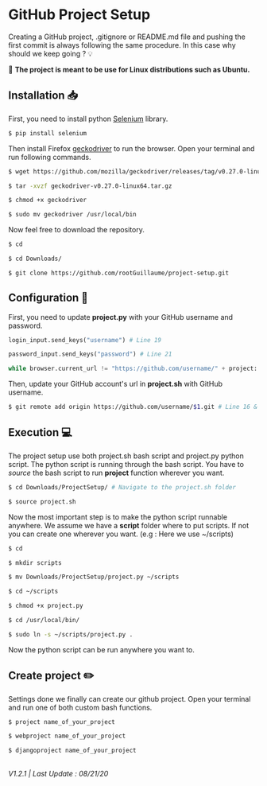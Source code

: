 # GitHub Project Setup

Creating a GitHub project, .gitignore or README.md file and pushing the first commit is always following the same procedure. In this case why should we keep going ? :bulb:

:pushpin: **The project is meant to be use for Linux distributions such as Ubuntu.**


## Installation :inbox_tray:

First, you need to install python [Selenium](https://selenium-python.readthedocs.io/) library.

```bash
$ pip install selenium
```

Then install Firefox [geckodriver](https://github.com/mozilla/geckodriver/releases) to run the browser. Open your terminal and run following commands.

```bash
$ wget https://github.com/mozilla/geckodriver/releases/tag/v0.27.0-linux64.tar.gz

$ tar -xvzf geckodriver-v0.27.0-linux64.tar.gz

$ chmod +x geckodriver

$ sudo mv geckodriver /usr/local/bin
```

Now feel free to download the repository.

```bash
$ cd

$ cd Downloads/

$ git clone https://github.com/rootGuillaume/project-setup.git
```


## Configuration :wrench:

First, you need to update **project.py** with your GitHub username and password.

```python
login_input.send_keys("username") # Line 19

password_input.send_keys("password") # Line 21

while browser.current_url != "https://github.com/username/" + project: # Line 38
```

Then, update your GitHub account's url in **project.sh** with GitHub username.

```bash
$ git remote add origin https://github.com/username/$1.git # Line 16 & 46
```




## Execution :computer:

The project setup use both project.sh bash script and project.py python script.
The python script is running through the bash script.
You have to _source_ the bash script to run **project** function wherever you want.

```bash
$ cd Downloads/ProjectSetup/ # Navigate to the project.sh folder

$ source project.sh
```

Now the most important step is to make the python script runnable anywhere.
We assume we have a **script** folder where to put scripts. If not you can create one wherever you want.
(e.g : Here we use ~/scripts)

```bash
$ cd

$ mkdir scripts

$ mv Downloads/ProjectSetup/project.py ~/scripts

$ cd ~/scripts

$ chmod +x project.py

$ cd /usr/local/bin/

$ sudo ln -s ~/scripts/project.py .

```

Now the python script can be run anywhere you want to.


## Create project :pencil2:

Settings done we finally can create our github project. Open your terminal and run one of both custom bash functions.

```bash
$ project name_of_your_project

$ webproject name_of_your_project

$ djangoproject name_of_your_project
```
##

_V1.2.1 | Last Update : 08/21/20_
